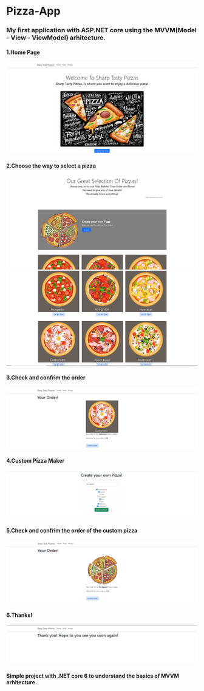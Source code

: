 # Pizza-App

### My first application with ASP.NET core using the MVVM(Model - View - ViewModel) arhitecture.

#### 1.Home Page
<img style="center" src="https://github.com/OmarGeno/Pizza-App/blob/main/README%20Images/pizza1.png?raw=true"/> 


#### 2.Choose the way to select a pizza
<img style="center" src="https://github.com/OmarGeno/Pizza-App/blob/main/README%20Images/pizza2.png?raw=true"/> 
<img style="center" src="https://github.com/OmarGeno/Pizza-App/blob/main/README%20Images/pizza3.png?raw=true"/> 


#### 3.Check and confrim the order
<img style="center" src="https://github.com/OmarGeno/Pizza-App/blob/main/README%20Images/pizza7.png?raw=true"/>


#### 4.Custom Pizza Maker
<img style="center" src="https://github.com/OmarGeno/Pizza-App/blob/main/README%20Images/pizza4.png?raw=true"/> 


#### 5.Check and confrim the order of the custom pizza
<img style="center" src="https://github.com/OmarGeno/Pizza-App/blob/main/README%20Images/pizza5.png?raw=true"/>


#### 6.Thanks!
<img style="center" src="https://github.com/OmarGeno/Pizza-App/blob/main/README%20Images/pizza6.png?raw=true"/> 

#### Simple project with .NET core 6 to understand the basics of MVVM arhitecture.
